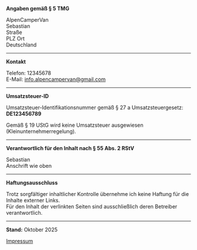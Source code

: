**Angaben gemäß § 5 TMG**

AlpenCamperVan\
Sebastian\
Straße\
PLZ Ort\
Deutschland

---

**Kontakt**

Telefon: 12345678\
E-Mail: [info.alpencampervan@gmail.com](mailto:info.alpencampervan@gmail.com)  

---

**Umsatzsteuer-ID**

Umsatzsteuer-Identifikationsnummer gemäß § 27 a Umsatzsteuergesetz:\
**DE123456789**

Gemäß § 19 UStG wird keine Umsatzsteuer ausgewiesen (Kleinunternehmerregelung).

---

**Verantwortlich für den Inhalt nach § 55 Abs. 2 RStV**

Sebastian\
Anschrift wie oben

---

**Haftungsausschluss**

Trotz sorgfältiger inhaltlicher Kontrolle übernehme ich keine Haftung für die Inhalte externer Links.  
Für den Inhalt der verlinkten Seiten sind ausschließlich deren Betreiber verantwortlich.

---

**Stand:** Oktober 2025


[Impressum](https://github.com/AlpenCamperVan/Impressum/blob/a20587fb4963e726ea96da021f952ebdbc4765af/Impressum%20Link)


